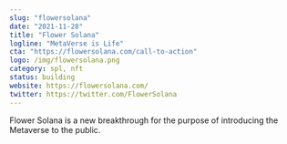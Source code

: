 ```yaml
---
slug: "flowersolana"
date: "2021-11-28"
title: "Flower Solana"
logline: "MetaVerse is Life"
cta: "https://flowersolana.com/call-to-action"
logo: /img/flowersolana.png
category: spl, nft
status: building
website: https://flowersolana.com/
twitter: https://twitter.com/FlowerSolana
---
```


Flower Solana is a new breakthrough for the purpose of introducing the Metaverse to the public.